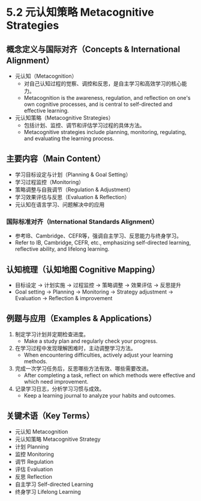 # 5.2 元认知策略 Metacognitive Strategies

## 概念定义与国际对齐（Concepts & International Alignment）

- 元认知（Metacognition）
  - 对自己认知过程的觉察、调控和反思，是自主学习和高效学习的核心能力。
  - Metacognition is the awareness, regulation, and reflection on one's own cognitive processes, and is central to self-directed and effective learning.
- 元认知策略（Metacognitive Strategies）
  - 包括计划、监控、调节和评估学习过程的具体方法。
  - Metacognitive strategies include planning, monitoring, regulating, and evaluating the learning process.

## 主要内容（Main Content）

- 学习目标设定与计划（Planning & Goal Setting）
- 学习过程监控（Monitoring）
- 策略调整与自我调节（Regulation & Adjustment）
- 学习效果评估与反思（Evaluation & Reflection）
- 元认知在语言学习、问题解决中的应用

### 国际标准对齐（International Standards Alignment）

- 参考IB、Cambridge、CEFR等，强调自主学习、反思能力与终身学习。
- Refer to IB, Cambridge, CEFR, etc., emphasizing self-directed learning, reflective ability, and lifelong learning.

## 认知梳理（认知地图 Cognitive Mapping）

- 目标设定 → 计划实施 → 过程监控 → 策略调整 → 效果评估 → 反思提升
- Goal setting → Planning → Monitoring → Strategy adjustment → Evaluation → Reflection & improvement

## 例题与应用（Examples & Applications）

1. 制定学习计划并定期检查进度。
   - Make a study plan and regularly check your progress.
2. 在学习过程中发现理解困难时，主动调整学习方法。
   - When encountering difficulties, actively adjust your learning methods.
3. 完成一次学习任务后，反思哪些方法有效、哪些需要改进。
   - After completing a task, reflect on which methods were effective and which need improvement.
4. 记录学习日志，分析学习习惯与成效。
   - Keep a learning journal to analyze your habits and outcomes.

## 关键术语（Key Terms）

- 元认知 Metacognition
- 元认知策略 Metacognitive Strategy
- 计划 Planning
- 监控 Monitoring
- 调节 Regulation
- 评估 Evaluation
- 反思 Reflection
- 自主学习 Self-directed Learning
- 终身学习 Lifelong Learning
